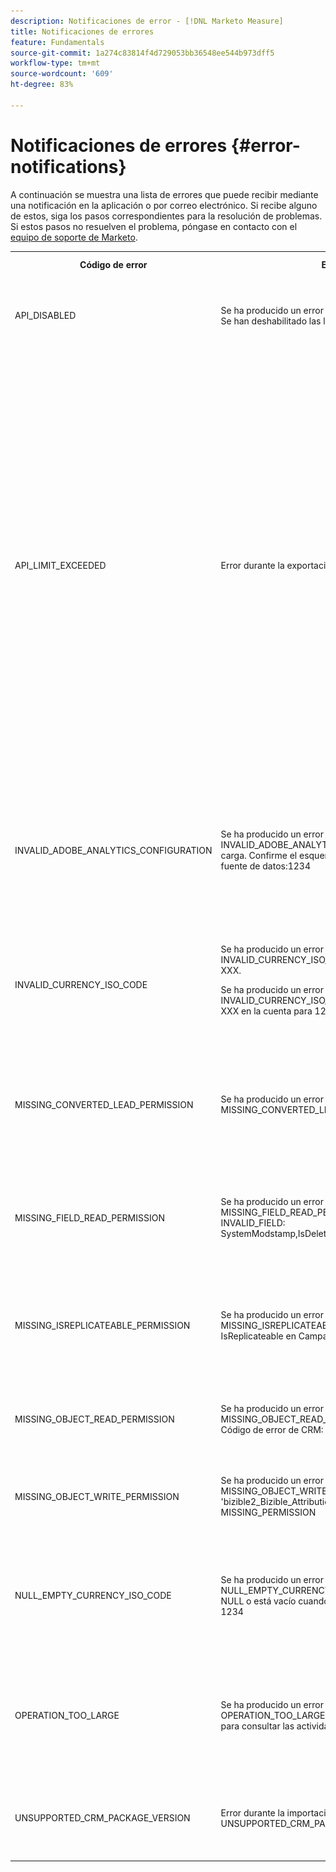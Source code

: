 ```yaml
---
description: Notificaciones de error - [!DNL Marketo Measure]
title: Notificaciones de errores
feature: Fundamentals
source-git-commit: 1a274c83814f4d729053bb36548ee544b973dff5
workflow-type: tm+mt
source-wordcount: '609'
ht-degree: 83%

---
```


# Notificaciones de errores {#error-notifications}

A continuación se muestra una lista de errores que puede recibir mediante una notificación en la aplicación o por correo electrónico. Si recibe alguno de estos, siga los pasos correspondientes para la resolución de problemas. Si estos pasos no resuelven el problema, póngase en contacto con el [equipo de soporte de Marketo](https://nation.marketo.com/t5/support/ct-p/Support).

<table>
  <tbody>
    <tr>
      <th style="width:31%">Código de error</th>
      <th style="width:23%">Ejemplo de notificación</th>
      <th style="width:23%">Descripción</th>
      <th style="width:23%">Pasos para la solución de problemas</th>
    </tr>
    <tr>
      <td>API_DISABLED</td>
      <td>Se ha producido un error durante la importación de CRM: API_DISABLED: Se han deshabilitado las llamadas de la API para este usuario</td>
      <td>Se ha deshabilitado el permiso de la API para el usuario de Marketo Measure.</td>
      <td>Consulte la siguiente documentación de Salesforce sobre <a href="https://help.salesforce.com/s/articleView?language=en_US&amp;id=sf.branded_apps_commun_api_permset.htm&amp;type=5">cómo habilitar el acceso a la API</a>.</td>
    </tr>
    <tr>
      <td>API_LIMIT_EXCEEDED</td>
      <td>Error durante la exportación de CRM: PI_LIMIT_EXCEEDED</td>
      <td>Se ha superado el límite de la API de CRM (24 horas).</td>
      <td>Consulte la siguiente documentación de su CRM para obtener ayuda sobre el ajuste de las asignaciones de crédito de la API:</p>
          <ul>
            <li><a href="https://learn.microsoft.com/es-es/dynamics365/fin-ops-core/dev-itpro/data-entities/service-protection-monitoring">Dynamics</a>
            </li>
            <li><a href="https://developer.salesforce.com/docs/atlas.en-us.salesforce_app_limits_cheatsheet.meta/salesforce_app_limits_cheatsheet/salesforce_app_limits_platform_api.htm?lang=es">Salesforce</a>
            </li>
          </ul>
          <p>También puede ajustar los créditos CRM que utiliza Marketo Measure con los siguientes pasos:</p>
          <ul>
            <li>Vaya a <b>Configuración</b> &gt; <b>CRM</b> &gt; <b>General</b></li>
            <li>Actualización del límite diario de la API de CRM<br/>
              <ul>
                <li><b>Nota: El valor predeterminado es 100 000</b></li>
              </ul>
            </li>
          </ul>
          <p>
           <img src="assets/error-notifications-1.png">
          </p>
      </td>
    </tr>
    <tr>
      <td>INVALID_ADOBE_ANALYTICS_CONFIGURATION</td>
      <td>Se ha producido un error durante la exportación de Adobe Analytics: INVALID_ADOBE_ANALYTICS_CONFIGURATION : Error: No se permite la carga. Confirme el esquema de la fuente de datos antes de cargar. ID de fuente de datos:1234</td>
      <td>La integración de Adobe Analytics no está configurada correctamente.</td>
      <td>Consulte los siguientes artículos de ayuda para garantizar una configuración correcta:
        <ul>
          <li>
            <a href="/help/marketo-measure-and-adobe/marketo-measure-integrations-with-adobe-analytics.md">Integraciones de Marketo Measure con Adobe Analytics</a>
          </li>
          <li>
            <a href="https://experienceleague.adobe.com/docs/core-services/interface/services/customer-attributes/t-crs-usecase.html?lang=es">Creación de un origen de atributo del cliente y carga del archivo de datos</a>
          </li>
        </ul>
      </td>
    </tr>
    <tr>
      <td>INVALID_CURRENCY_ISO_CODE</td>
      <td>Se ha producido un error durante la importación del anuncio: INVALID_CURRENCY_ISO_CODE: Marketo Measure no admite la moneda XXX.
      <p>
      Se ha producido un error durante la importación del anuncio: INVALID_CURRENCY_ISO_CODE: Marketo Measure no admite la moneda XXX en la cuenta para 1234.</td>
      <td>Se ha encontrado una moneda no compatible.</td>
      <td>En el sistema de origen indicado en la notificación (Ad, Crm, Marketo) se garantiza que la moneda asociada al registro tenga una moneda válida y compatible. Las monedas admitidas derivan de las normas de moneda ISO.</td>
    </tr>
    <tr>
      <td>MISSING_CONVERTED_LEAD_PERMISSION</td>
      <td>Se ha producido un error durante la exportación de CRM: MISSING_CONVERTED_LEAD_PERMISSION</td>
      <td>Marketo Measure no tiene el permiso para ver/editar posibles clientes convertidos</td>
      <td>Consulte el siguiente documento de Experience League para obtener ayuda sobre cómo habilitar este permiso en su CRM<br/>
          <a href="/help/marketo-measure-salesforce-reporting/additional-functionality/enabling-the-permission-to-edit-converted-leads.md">Habilitación del permiso para editar posibles clientes convertidos</a></td>
    </tr>
    <tr>
      <td>MISSING_FIELD_READ_PERMISSION</td>
      <td>Se ha producido un error durante la importación de CRM: MISSING_FIELD_READ_PERMISSION: Tipo de entidad 'Event': INVALID_FIELD:<br/>
    SystemModstamp,IsDeleted,WhoId,bizible2__Bizible_Touchpoint_Date__c</td>
      <td>Marketo Measure carece de permisos de lectura en un campo obligatorio.</td>
      <td>Consulte los siguientes artículos de ayuda para obtener ayuda sobre los permisos que requiere Marketo Measure:
        <ul>
          <li><a href="/help/marketo-measure-and-dynamics/getting-started-with-marketo-measure-and-dynamics/marketo-measure-dynamics-schema.md">Dynamics</a>
          </li>
          <li><a href="/help/configuration-and-setup/marketo-measure-and-salesforce/how-marketo-measure-and-salesforce-interact.md">Salesforce</a>
          </li>
        </ul>
      </td>
    </tr>
    <tr>
      <td>MISSING_ISREPLICATEABLE_PERMISSION</td>
      <td>Se ha producido un error durante la importación de CRM: MISSING_ISREPLICATEABLE_PERMISSION : Falta el permiso IsReplicateable en Campaign</td>
      <td>Este permiso es necesario en los objetos de Salesforce para que podamos mantener su Marketo Measure y Salesforce sincronizados.</td>
      <td>Póngase en contacto con el servicio de soporte técnico de Salesforce para obtener ayuda sobre el establecimiento del permiso replicable en objetos.</td>
    </tr>
    <tr>
      <td>MISSING_OBJECT_READ_PERMISSION</td>
      <td>Se ha producido un error durante la importación de CRM: MISSING_OBJECT_READ_PERMISSION: Tipo de entidad 'Campaign': Código de error de CRM: MISSING_PERMISSION</td>
      <td>Marketo Measure carece de permisos de lectura para un objeto necesario.</td>
      <td rowspan="2">Consulte los siguientes artículos de ayuda para obtener ayuda sobre los permisos que requiere Marketo Measure:
          <ul>
            <li><a href="/help/marketo-measure-and-dynamics/getting-started-with-marketo-measure-and-dynamics/marketo-measure-dynamics-schema.md">Dynamics</a>
            </li>
            <li><a href="/help/configuration-and-setup/marketo-measure-and-salesforce/how-marketo-measure-and-salesforce-interact.md">Salesforce</a>
            </li>
          </ul>
      </td>
    </tr>
    <tr>
      <td>MISSING_OBJECT_WRITE_PERMISSION</td>
      <td>Se ha producido un error durante la exportación de CRM: MISSING_OBJECT_WRITE_PERMISSION: Tipo de entidad 'bizible2_Bizible_Attribution_Touchpoint': Código de error de CRM: MISSING_PERMISSION</td>
      <td>Marketo Measure carece de permisos de escritura en un objeto necesario.</td>
    </tr>
    <tr>
      <td>NULL_EMPTY_CURRENCY_ISO_CODE</td>
      <td>
        <p>
          Se ha producido un error durante la importación de CRM: NULL_EMPTY_CURRENCY_ISO_CODE: El código ISO de moneda es NULL o está vacío cuando MultiCurrency está habilitado para RecordId 1234
      </td>
      <td>La moneda debe ser un código de moneda ISO compatible.</td>
      <td>En el sistema de origen indicado en la notificación (Ad, Crm, Marketo) se garantiza que la moneda asociada al registro tenga una moneda válida y compatible. Las monedas admitidas derivan de las normas de moneda ISO.</td>
    </tr>
    <tr>
      <td>OPERATION_TOO_LARGE</td>
      <td>Se ha producido un error durante la importación de CRM: OPERATION_TOO_LARGE: Se necesita el permiso "Ver todos los datos" para consultar las actividades correctamente.</td>
      <td>La configuración de CRM no permite a Marketo Measure consultar un conjunto de datos lo suficientemente grande</td>
      <td>Conceda permisos para "Ver todos los datos" a Marketo Measure en el objeto designado.
      <p>
       <a href="https://developer.salesforce.com/docs/atlas.en-us.securityImplGuide.meta/securityImplGuide/users_profiles_view_all_mod_all.htm">Aquí puede encontrar</a> más información sobre el permiso "Ver todos los datos".</td>
    </tr>
    <tr>
      <td>UNSUPPORTED_CRM_PACKAGE_VERSION</td>
      <td>Error durante la importación de Crm: UNSUPPORTED_CRM_PACKAGE_VERSION : Actualice el paquete de crm</td>
      <td>El paquete actual detectado ya no es compatible.</td>
      <td>Actualice el paquete a la versión más reciente:
        <ul>
          <li> <a href="/help/configuration-and-setup/marketo-measure-and-salesforce/best-practices-for-marketo-measure-crm-package.md">Prácticas recomendadas</a>
          </li>
          <li><a href="/help/marketo-measure-and-dynamics/getting-started-with-marketo-measure-and-dynamics/microsoft-dynamics-crm-installation-guide.md">Dynamics</a>
          </li>
          <li><a href="/help/configuration-and-setup/marketo-measure-and-salesforce/marketo-measure-salesforce-package-installation-and-set-up.md">Salesforce</a>
          </li>
        </ul>
      </td>
    </tr>
  </tbody>
</table>
